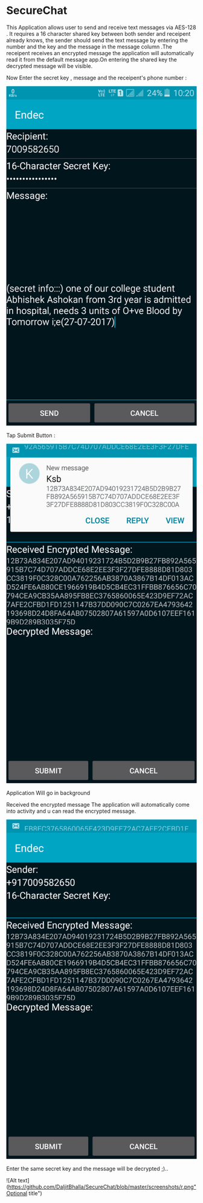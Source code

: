 # SecureChat
This Application allows user to send and receive text messages via AES-128 .
It requires a  16 character shared key between both sender and receipent already knows, the sender should send the text message by entering the number and the key and the message in the message column .The receipent receives an encrypted message the application will automatically read it from the default message app.On entering the shared key the decrypted message will be visible.



Now Enter the secret key , message and the receipent's phone number : 


![Alt text](https://github.com/DaljitBhalla/SecureChat/blob/master/screenshots/q.png "Optional title")


Tap Submit Button : 



![Alt text](https://github.com/DaljitBhalla/SecureChat/blob/master/screenshots/w.png "Optional title")


Application Will go in background 



Received the encrypted message The application will automatically come into activity and u can  read the encrypted message.


![Alt text](https://github.com/DaljitBhalla/SecureChat/blob/master/screenshots/e.png "Optional title")

Enter the same secret key and the message will be decrypted ;)..


![Alt text](https://github.com/DaljitBhalla/SecureChat/blob/master/screenshots/r.png"Optional title")


